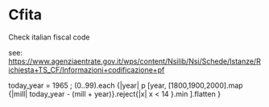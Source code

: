 # Cfita

Check italian fiscal code

see:
https://www.agenziaentrate.gov.it/wps/content/Nsilib/Nsi/Schede/Istanze/Richiesta+TS_CF/Informazioni+codificazione+pf


today_year = 1965 ; (0..99).each {|year|  p  [year, [1800,1900,2000].map {|mill| today_year - (mill + year)}.reject{|x| x < 14 }.min ].flatten }
